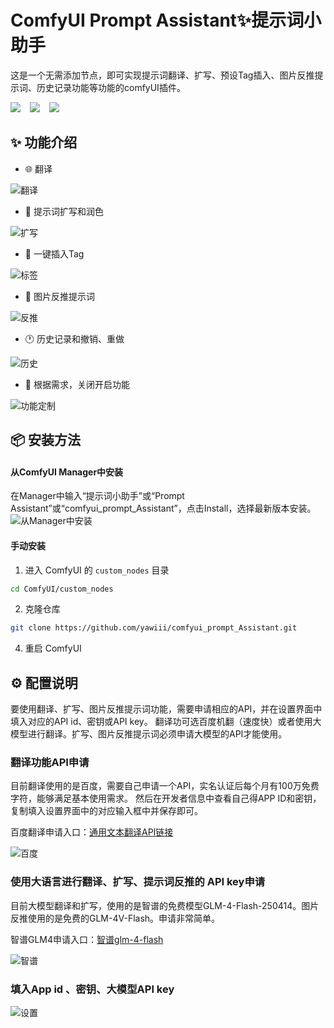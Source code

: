 


# ComfyUI Prompt Assistant✨提示词小助手
这是一个无需添加节点，即可实现提示词翻译、扩写、预设Tag插入、图片反推提示词、历史记录功能等功能的comfyUI插件。   

<a href="https://space.bilibili.com/520680644"><img src="https://img.shields.io/badge/B%E7%AB%99-%E4%BD%BF%E7%94%A8%E8%AF%B4%E6%98%8E-blue?logo=bilibili&logoColor=2300A5DC&labelColor=%23FFFFFF"></a> &ensp;
<a href="https://v.douyin.com/gJnTFSw_tZI/"><img src="https://img.shields.io/badge/%E6%8A%96%E9%9F%B3-%E4%BD%BF%E7%94%A8%E8%AF%B4%E6%98%8E-blue?style=flat&logo=TikTok&logoColor=%2324292E&labelColor=%23FFFFFF"></a> &ensp;
<a href="https://qm.qq.com/cgi-bin/qm/qr?k=rLqiPclphF6D3aGc5Qu0bh6oPa8y0sjt&jump_from=webapi&authKey=JtSkQvgI9EZQPcZzmkqBSFkgregRcv56sz/Di637SxzpDHYtCbE8hQGAvk+EoxW"><img src="https://img.shields.io/badge/QQ%E7%BE%A4-15327075-blue?logo=QQ&logoColor=2300A5DC&labelColor=%23FFFFFF&link=https%3A%2F%2Fspace.bilibili.com%2F520680644"></a> &ensp;





## ✨ 功能介绍

- 🌐 翻译  

![翻译](https://github.com/user-attachments/assets/46927bce-760a-481f-86f6-5dd6f179248a)

  
- 💫 提示词扩写和润色  

![扩写](https://github.com/user-attachments/assets/70086124-50f8-4727-a291-78a57714ea73)


  
- 📒 一键插入Tag  

![标签](https://github.com/user-attachments/assets/20846bea-53a5-4e77-bfd4-a2a177a40c2a)



- 🌄 图片反推提示词

![反推](https://github.com/user-attachments/assets/5537e28b-7dec-4fc3-b6a9-7d9abb5d5118)


- 🕐 历史记录和撤销、重做  

![历史](https://github.com/user-attachments/assets/4efbc29f-43f7-436e-b1b3-d9b02c4991aa)

- 🔧 根据需求，关闭开启功能
  
![功能定制](https://github.com/user-attachments/assets/7e8b8e87-7ced-4ec0-a942-c07254e5270b)




## 📦 安装方法

#### 从ComfyUI Manager中安装
在Manager中输入“提示词小助手”或“Prompt Assistant”或“comfyui_prompt_Assistant”，点击Install，选择最新版本安装。
![从Manager中安装](https://github.com/user-attachments/assets/2c357c5a-ecf2-45ea-8eb0-f76ee975ea6c)



#### 手动安装

1. 进入 ComfyUI 的 `custom_nodes` 目录
```bash
cd ComfyUI/custom_nodes
```

2. 克隆仓库
```bash
git clone https://github.com/yawiii/comfyui_prompt_Assistant.git
```


4. 重启 ComfyUI

## ⚙️ 配置说明
要使用翻译、扩写、图片反推提示词功能，需要申请相应的API，并在设置界面中填入对应的API id、密钥或API key。
翻译功可选百度机翻（速度快）或者使用大模型进行翻译。扩写、图片反推提示词必须申请大模型的API才能使用。

### 翻译功能API申请
目前翻译使用的是百度，需要自己申请一个API，实名认证后每个月有100万免费字符，能够满足基本使用需求。 然后在开发者信息中查看自己得APP ID和密钥，复制填入设置界面中的对应输入框中并保存即可。   

百度翻译申请入口：[通用文本翻译API链接](https://fanyi-api.baidu.com/product/11)   


![百度](https://github.com/user-attachments/assets/f3fe2d2d-9507-4bff-887e-003f2e13a19c)


### 使用大语言进行翻译、扩写、提示词反推的 API key申请
目前大模型翻译和扩写，使用的是智谱的免费模型GLM-4-Flash-250414。图片反推使用的是免费的GLM-4V-Flash。申请非常简单。

智谱GLM4申请入口：[智谱glm-4-flash](https://open.bigmodel.cn/dev/activities/free/glm-4-flash)  


![智谱](https://github.com/user-attachments/assets/d6eb29c0-8624-4bf2-96c4-33e99d096202)



### 填入App id 、密钥、大模型API key

![设置](https://github.com/user-attachments/assets/c3314682-e304-4406-87b0-123fd93146cf)






